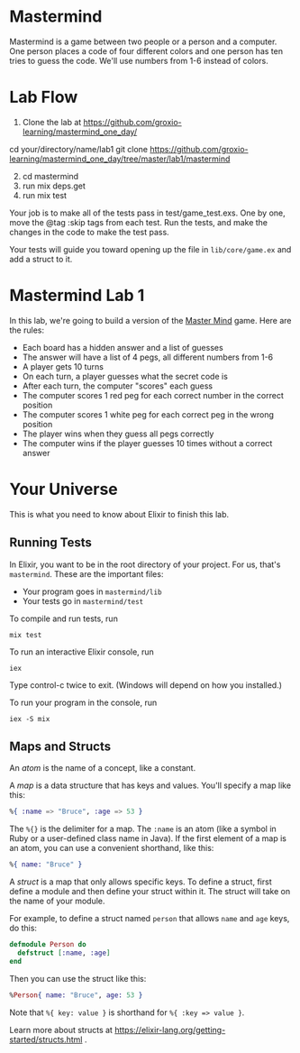 # Mastermind

Mastermind is a game between two people or a person and a computer. One person places a code of four different colors and one person has ten tries to guess the code. We'll use numbers from 1-6 instead of colors. 

# Lab Flow

1. Clone the lab at https://github.com/groxio-learning/mastermind_one_day/

  cd your/directory/name/lab1
  git clone https://github.com/groxio-learning/mastermind_one_day/tree/master/lab1/mastermind

2. cd mastermind
3. run mix deps.get
4. run mix test

Your job is to make all of the tests pass in test/game_test.exs. One by one, move the @tag :skip tags from each test. Run the tests, and make the changes in the code to make the test pass. 

Your tests will guide you toward opening up the file in `lib/core/game.ex` and add a struct to it. 


# Mastermind Lab 1

In this lab, we're going to build a version of the [Master Mind](http://www.webgamesonline.com/mastermind/) game. Here are the rules: 

- Each board has a hidden answer and a list of guesses
- The answer will have a list of 4 pegs, all different numbers from 1-6
- A player gets 10 turns
- On each turn, a player guesses what the secret code is
- After each turn, the computer "scores" each guess
- The computer scores 1 red peg for each correct number in the correct position
- The computer scores 1 white peg for each correct peg in the wrong position
- The player wins when they guess all pegs correctly
- The computer wins if the player guesses 10 times without a correct answer

# Your Universe

This is what you need to know about Elixir to finish this lab. 

## Running Tests

In Elixir, you want to be in the root directory of your project. For us, that's `mastermind`. These are the important files: 

- Your program goes in `mastermind/lib`
- Your tests go in `mastermind/test`

To compile and run tests, run 

```
mix test
```

To run an interactive Elixir console, run 

```
iex
```

Type control-c twice to exit. (Windows will depend on how you installed.)

To run your program in the console, run 

```
iex -S mix
```



## Maps and Structs

An *atom* is the name of a concept, like a constant. 

A *map* is a data structure that has keys and values. You'll specify a map like this: 

```Elixir
%{ :name => "Bruce", :age => 53 }
```

The `%{}` is the delimiter for a map. The `:name` is an atom (like a symbol in Ruby or a user-defined class name in Java). If the first element of a map is an atom, you can use a convenient shorthand, like this: 

```Elixir
%{ name: "Bruce" }
```

A *struct* is a map that only allows specific keys. To define a struct, first define a module and then define your struct within it. The struct will take on the name of your module. 

For example, to define a struct named `person` that allows `name` and `age` keys, do this: 

```Elixir
defmodule Person do
  defstruct [:name, :age]
end
```

Then you can use the struct like this: 

```Elixir
%Person{ name: "Bruce", age: 53 }
```

Note that `%{ key: value }` is shorthand for `%{ :key => value }`. 



Learn more about structs  at https://elixir-lang.org/getting-started/structs.html . 
